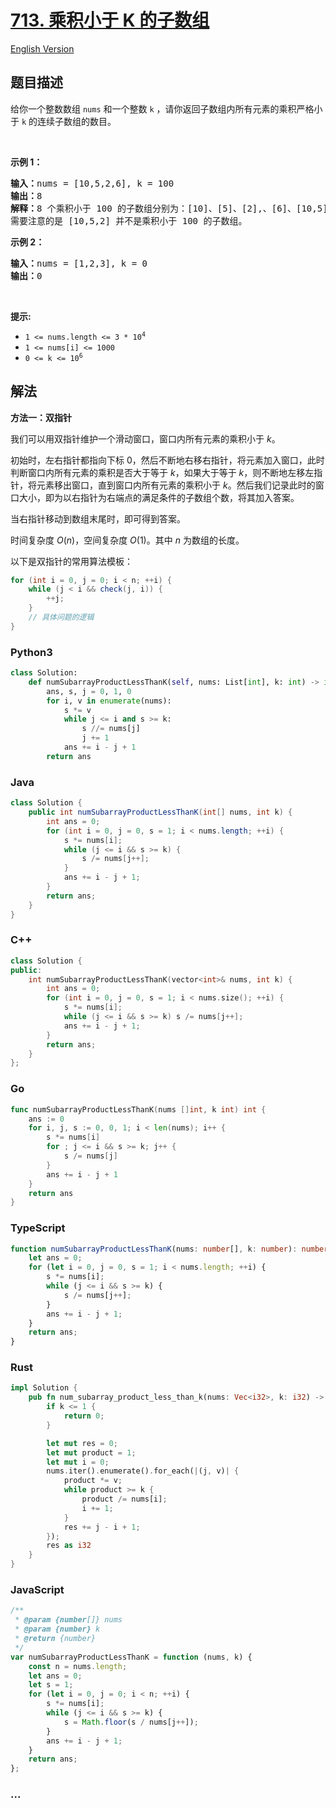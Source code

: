 # [713. 乘积小于 K 的子数组](https://leetcode.cn/problems/subarray-product-less-than-k)

[English Version](/solution/0700-0799/0713.Subarray%20Product%20Less%20Than%20K/README_EN.md)

## 题目描述

<!-- 这里写题目描述 -->

给你一个整数数组 <code>nums</code> 和一个整数 <code>k</code> ，请你返回子数组内所有元素的乘积严格小于<em> </em><code>k</code> 的连续子数组的数目。

<p>&nbsp;</p>

<p><strong>示例 1：</strong></p>

<pre>
<strong>输入：</strong>nums = [10,5,2,6], k = 100
<strong>输出：</strong>8
<strong>解释：</strong>8 个乘积小于 100 的子数组分别为：[10]、[5]、[2],、[6]、[10,5]、[5,2]、[2,6]、[5,2,6]。
需要注意的是 [10,5,2] 并不是乘积小于 100 的子数组。
</pre>

<p><strong>示例 2：</strong></p>

<pre>
<strong>输入：</strong>nums = [1,2,3], k = 0
<strong>输出：</strong>0</pre>

<p>&nbsp;</p>

<p><strong>提示:&nbsp;</strong></p>

<ul>
	<li><code>1 &lt;= nums.length &lt;= 3 * 10<sup>4</sup></code></li>
	<li><code>1 &lt;= nums[i] &lt;= 1000</code></li>
	<li><code>0 &lt;= k &lt;= 10<sup>6</sup></code></li>
</ul>

## 解法

<!-- 这里可写通用的实现逻辑 -->

**方法一：双指针**

我们可以用双指针维护一个滑动窗口，窗口内所有元素的乘积小于 $k$。

初始时，左右指针都指向下标 0，然后不断地右移右指针，将元素加入窗口，此时判断窗口内所有元素的乘积是否大于等于 $k$，如果大于等于 $k$，则不断地左移左指针，将元素移出窗口，直到窗口内所有元素的乘积小于 $k$。然后我们记录此时的窗口大小，即为以右指针为右端点的满足条件的子数组个数，将其加入答案。

当右指针移动到数组末尾时，即可得到答案。

时间复杂度 $O(n)$，空间复杂度 $O(1)$。其中 $n$ 为数组的长度。

以下是双指针的常用算法模板：

```java
for (int i = 0, j = 0; i < n; ++i) {
    while (j < i && check(j, i)) {
        ++j;
    }
    // 具体问题的逻辑
}
```

<!-- tabs:start -->

### **Python3**

<!-- 这里可写当前语言的特殊实现逻辑 -->

```python
class Solution:
    def numSubarrayProductLessThanK(self, nums: List[int], k: int) -> int:
        ans, s, j = 0, 1, 0
        for i, v in enumerate(nums):
            s *= v
            while j <= i and s >= k:
                s //= nums[j]
                j += 1
            ans += i - j + 1
        return ans
```

### **Java**

<!-- 这里可写当前语言的特殊实现逻辑 -->

```java
class Solution {
    public int numSubarrayProductLessThanK(int[] nums, int k) {
        int ans = 0;
        for (int i = 0, j = 0, s = 1; i < nums.length; ++i) {
            s *= nums[i];
            while (j <= i && s >= k) {
                s /= nums[j++];
            }
            ans += i - j + 1;
        }
        return ans;
    }
}
```

### **C++**

```cpp
class Solution {
public:
    int numSubarrayProductLessThanK(vector<int>& nums, int k) {
        int ans = 0;
        for (int i = 0, j = 0, s = 1; i < nums.size(); ++i) {
            s *= nums[i];
            while (j <= i && s >= k) s /= nums[j++];
            ans += i - j + 1;
        }
        return ans;
    }
};
```

### **Go**

```go
func numSubarrayProductLessThanK(nums []int, k int) int {
	ans := 0
	for i, j, s := 0, 0, 1; i < len(nums); i++ {
		s *= nums[i]
		for ; j <= i && s >= k; j++ {
			s /= nums[j]
		}
		ans += i - j + 1
	}
	return ans
}
```

### **TypeScript**

```ts
function numSubarrayProductLessThanK(nums: number[], k: number): number {
    let ans = 0;
    for (let i = 0, j = 0, s = 1; i < nums.length; ++i) {
        s *= nums[i];
        while (j <= i && s >= k) {
            s /= nums[j++];
        }
        ans += i - j + 1;
    }
    return ans;
}
```

### **Rust**

```rust
impl Solution {
    pub fn num_subarray_product_less_than_k(nums: Vec<i32>, k: i32) -> i32 {
        if k <= 1 {
            return 0;
        }

        let mut res = 0;
        let mut product = 1;
        let mut i = 0;
        nums.iter().enumerate().for_each(|(j, v)| {
            product *= v;
            while product >= k {
                product /= nums[i];
                i += 1;
            }
            res += j - i + 1;
        });
        res as i32
    }
}
```

### **JavaScript**

```js
/**
 * @param {number[]} nums
 * @param {number} k
 * @return {number}
 */
var numSubarrayProductLessThanK = function (nums, k) {
    const n = nums.length;
    let ans = 0;
    let s = 1;
    for (let i = 0, j = 0; i < n; ++i) {
        s *= nums[i];
        while (j <= i && s >= k) {
            s = Math.floor(s / nums[j++]);
        }
        ans += i - j + 1;
    }
    return ans;
};
```

### **...**

```

```

<!-- tabs:end -->
